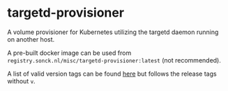 # targetd-provisioner

A volume provisioner for Kubernetes utilizing the targetd daemon running on another host.

A pre-built docker image can be used from `registry.sonck.nl/misc/targetd-provisioner:latest` (not recommended).

A list of valid version tags can be found [here](https://git.sonck.nl/misc/targetd-provisioner/container_registry) but
follows the release tags without `v`.